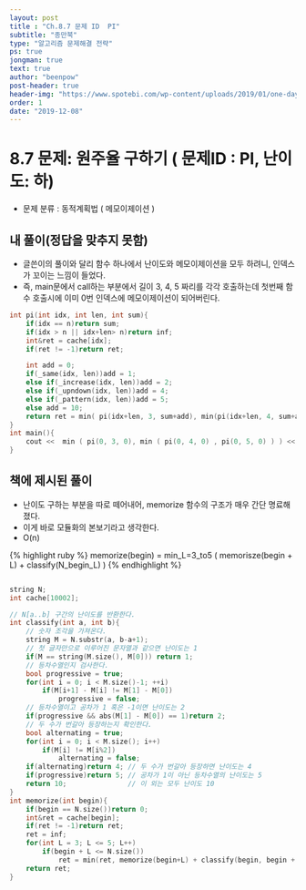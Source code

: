 ```yaml
---
layout: post
title : "Ch.8.7 문제 ID  PI"
subtitle: "종만북"
type: "알고리즘 문제해결 전략"
ps: true
jongman: true
text: true
author: "beenpow"
post-header: true
header-img: "https://www.spotebi.com/wp-content/uploads/2019/01/one-day-day-one-workout-motivation-spotebi.jpg"
order: 1
date: "2019-12-08"
---
```


# 8.7 문제: 원주율 구하기 ( 문제ID : PI, 난이도: 하)
[algo]: <https://algospot.com/judge/problem/read/PI>

- 문제 분류 : 동적계획법 ( 메모이제이션 )

## 내 풀이(정답을 맞추지 못함)

- 글쓴이의 풀이와 달리 함수 하나에서 난이도와 메모이제이션을 모두 하려니, 인덱스가 꼬이는 느낌이
  들었다.
- 즉, main문에서 call하는 부분에서 길이 3, 4, 5 짜리를 각각 호출하는데 첫번째 함수 호출시에 이미 0번
  인덱스에 메모이제이션이 되어버린다.

```cpp
int pi(int idx, int len, int sum){
    if(idx == n)return sum;
    if(idx > n || idx+len> n)return inf;
    int&ret = cache[idx];
    if(ret != -1)return ret;

    int add = 0;
    if(_same(idx, len))add = 1;
    else if(_increase(idx, len))add = 2;
    else if(_upndown(idx, len))add = 4;
    else if(_pattern(idx, len))add = 5;
    else add = 10;
    return ret = min( pi(idx+len, 3, sum+add), min(pi(idx+len, 4, sum+add), pi(idx+len, 5, sum+add) ) );
}
int main(){
    cout <<  min ( pi(0, 3, 0), min ( pi(0, 4, 0) , pi(0, 5, 0) ) ) << endl;
}
```


## 책에 제시된 풀이

- 난이도 구하는 부분을 따로 떼어내어, memorize 함수의 구조가 매우 간단 명료해졌다.
- 이게 바로 모듈화의 본보기라고 생각한다.
- O(n)

{% highlight ruby %}
memorize(begin) = min_L=3_to5 ( memorisze(begin + L) + classify(N_begin_L) )
{% endhighlight %}

```cpp

string N;
int cache[10002];

// N[a..b] 구간의 난이도를 반환한다.
int classify(int a, int b){
    // 숫자 조각을 가져온다.
    string M = N.substr(a, b-a+1);
    // 첫 글자만으로 이루어진 문자열과 같으면 난이도는 1
    if(M == string(M.size(), M[0])) return 1;
    // 등차수열인지 검사한다.
    bool progressive = true;
    for(int i = 0; i < M.size()-1; ++i)
        if(M[i+1] - M[i] != M[1] - M[0])
            progressive = false;
    // 등차수열이고 공차가 1 혹은 -1이면 난이도는 2
    if(progressive && abs(M[1] - M[0]) == 1)return 2;
    // 두 수가 번갈아 등장하는지 확인한다.
    bool alternating = true;
    for(int i = 0; i < M.size(); i++)
        if(M[i] != M[i%2])
            alternating = false;
    if(alternating)return 4; // 두 수가 번갈아 등장하면 난이도는 4
    if(progressive)return 5; // 공차가 1이 아닌 등차수열의 난이도는 5
    return 10;               // 이 외는 모두 난이도 10
}
int memorize(int begin){
    if(begin == N.size())return 0;
    int&ret = cache[begin];
    if(ret != -1)return ret;
    ret = inf;
    for(int L = 3; L <= 5; L++)
        if(begin + L <= N.size())
            ret = min(ret, memorize(begin+L) + classify(begin, begin + L -1));
    return ret;
}
```
